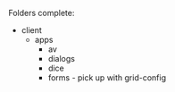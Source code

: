 Folders complete:

- client
  - apps
    - av
    - dialogs
    - dice
    - forms - pick up with grid-config
